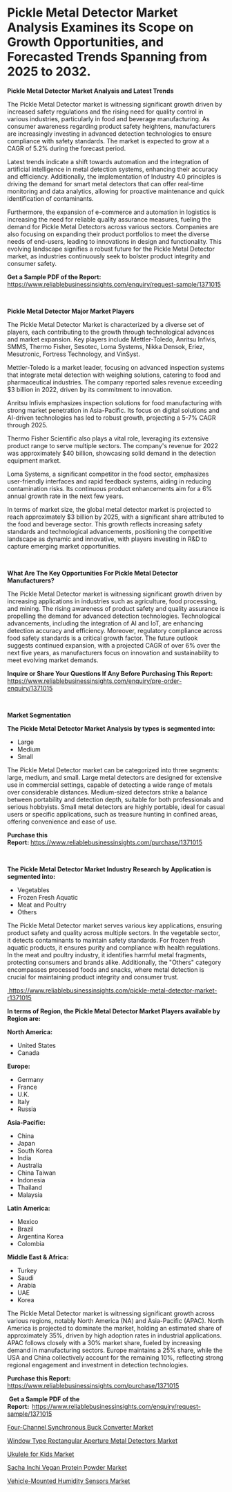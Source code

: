 <p><h1>Pickle Metal Detector Market Analysis Examines its Scope on Growth Opportunities, and Forecasted Trends Spanning from 2025 to 2032.</h1></p><p><strong>Pickle Metal Detector Market Analysis and Latest Trends</strong></p>
<p><p>The Pickle Metal Detector market is witnessing significant growth driven by increased safety regulations and the rising need for quality control in various industries, particularly in food and beverage manufacturing. As consumer awareness regarding product safety heightens, manufacturers are increasingly investing in advanced detection technologies to ensure compliance with safety standards. The market is expected to grow at a CAGR of 5.2% during the forecast period.</p><p>Latest trends indicate a shift towards automation and the integration of artificial intelligence in metal detection systems, enhancing their accuracy and efficiency. Additionally, the implementation of Industry 4.0 principles is driving the demand for smart metal detectors that can offer real-time monitoring and data analytics, allowing for proactive maintenance and quick identification of contaminants.</p><p>Furthermore, the expansion of e-commerce and automation in logistics is increasing the need for reliable quality assurance measures, fueling the demand for Pickle Metal Detectors across various sectors. Companies are also focusing on expanding their product portfolios to meet the diverse needs of end-users, leading to innovations in design and functionality. This evolving landscape signifies a robust future for the Pickle Metal Detector market, as industries continuously seek to bolster product integrity and consumer safety.</p></p>
<p><strong>Get a Sample PDF of the Report:&nbsp;</strong> <a href="https://www.reliablebusinessinsights.com/enquiry/request-sample/1371015?utm_campaign=112&utm_medium=2&utm_source=Github&utm_content=ia&utm_term=22032025&utm_id=pickle-metal-detector">https://www.reliablebusinessinsights.com/enquiry/request-sample/1371015</a></p>
<p>&nbsp;</p>
<p><strong>Pickle Metal Detector Major Market Players</strong></p>
<p><p>The Pickle Metal Detector Market is characterized by a diverse set of players, each contributing to the growth through technological advances and market expansion. Key players include Mettler-Toledo, Anritsu Infivis, SMMS, Thermo Fisher, Sesotec, Loma Systems, Nikka Densok, Eriez, Mesutronic, Fortress Technology, and VinSyst.</p><p>Mettler-Toledo is a market leader, focusing on advanced inspection systems that integrate metal detection with weighing solutions, catering to food and pharmaceutical industries. The company reported sales revenue exceeding $3 billion in 2022, driven by its commitment to innovation.</p><p>Anritsu Infivis emphasizes inspection solutions for food manufacturing with strong market penetration in Asia-Pacific. Its focus on digital solutions and AI-driven technologies has led to robust growth, projecting a 5-7% CAGR through 2025.</p><p>Thermo Fisher Scientific also plays a vital role, leveraging its extensive product range to serve multiple sectors. The company's revenue for 2022 was approximately $40 billion, showcasing solid demand in the detection equipment market.</p><p>Loma Systems, a significant competitor in the food sector, emphasizes user-friendly interfaces and rapid feedback systems, aiding in reducing contamination risks. Its continuous product enhancements aim for a 6% annual growth rate in the next few years.</p><p>In terms of market size, the global metal detector market is projected to reach approximately $3 billion by 2025, with a significant share attributed to the food and beverage sector. This growth reflects increasing safety standards and technological advancements, positioning the competitive landscape as dynamic and innovative, with players investing in R&D to capture emerging market opportunities.</p></p>
<p>&nbsp;</p>
<p><strong>What Are The Key Opportunities For Pickle Metal Detector Manufacturers?</strong></p>
<p><p>The Pickle Metal Detector market is witnessing significant growth driven by increasing applications in industries such as agriculture, food processing, and mining. The rising awareness of product safety and quality assurance is propelling the demand for advanced detection technologies. Technological advancements, including the integration of AI and IoT, are enhancing detection accuracy and efficiency. Moreover, regulatory compliance across food safety standards is a critical growth factor. The future outlook suggests continued expansion, with a projected CAGR of over 6% over the next five years, as manufacturers focus on innovation and sustainability to meet evolving market demands.</p></p>
<p><strong>Inquire or Share Your Questions If Any Before Purchasing This Report:</strong> <a href="https://www.reliablebusinessinsights.com/enquiry/pre-order-enquiry/1371015?utm_campaign=112&utm_medium=2&utm_source=Github&utm_content=ia&utm_term=22032025&utm_id=pickle-metal-detector">https://www.reliablebusinessinsights.com/enquiry/pre-order-enquiry/1371015</a></p>
<p>&nbsp;</p>
<p><strong>Market Segmentation</strong></p>
<p><strong>The Pickle Metal Detector Market Analysis by types is segmented into:</strong></p>
<p><ul><li>Large</li><li>Medium</li><li>Small</li></ul></p>
<p><p>The Pickle Metal Detector market can be categorized into three segments: large, medium, and small. Large metal detectors are designed for extensive use in commercial settings, capable of detecting a wide range of metals over considerable distances. Medium-sized detectors strike a balance between portability and detection depth, suitable for both professionals and serious hobbyists. Small metal detectors are highly portable, ideal for casual users or specific applications, such as treasure hunting in confined areas, offering convenience and ease of use.</p></p>
<p><strong>Purchase this Report:&nbsp;</strong><a href="https://www.reliablebusinessinsights.com/purchase/1371015?utm_campaign=112&utm_medium=2&utm_source=Github&utm_content=ia&utm_term=22032025&utm_id=pickle-metal-detector">https://www.reliablebusinessinsights.com/purchase/1371015</a></p>
<p>&nbsp;</p>
<p><strong>The Pickle Metal Detector Market Industry Research by Application is segmented into:</strong></p>
<p><ul><li>Vegetables</li><li>Frozen Fresh Aquatic</li><li>Meat and Poultry</li><li>Others</li></ul></p>
<p><p>The Pickle Metal Detector market serves various key applications, ensuring product safety and quality across multiple sectors. In the vegetable sector, it detects contaminants to maintain safety standards. For frozen fresh aquatic products, it ensures purity and compliance with health regulations. In the meat and poultry industry, it identifies harmful metal fragments, protecting consumers and brands alike. Additionally, the "Others" category encompasses processed foods and snacks, where metal detection is crucial for maintaining product integrity and consumer trust.</p></p>
<p><a href="https://www.reliablebusinessinsights.com/pickle-metal-detector-market-r1371015?utm_campaign=112&utm_medium=2&utm_source=Github&utm_content=ia&utm_term=22032025&utm_id=pickle-metal-detector">&nbsp;https://www.reliablebusinessinsights.com/pickle-metal-detector-market-r1371015</a></p>
<p><strong>In terms of Region, the Pickle Metal Detector Market Players available by Region are:</strong></p>
<p>
    <p> <strong> North America: </strong>
        <ul>
            <li>United States</li>
            <li>Canada</li>
        </ul>
        </p> 
    <p> <strong> Europe: </strong>
        <ul>
            <li>Germany</li>
            <li>France</li>
            <li>U.K.</li>
            <li>Italy</li>
            <li>Russia</li>
        </ul>
        </p> 
    <p> <strong> Asia-Pacific: </strong>
        <ul>
            <li>China</li>
            <li>Japan</li>
            <li>South Korea</li>
            <li>India</li>
            <li>Australia</li>
            <li>China Taiwan</li>
            <li>Indonesia</li>
            <li>Thailand</li>
            <li>Malaysia</li>
        </ul>
        </p> 
    <p> <strong> Latin America: </strong>
        <ul>
            <li>Mexico</li>
            <li>Brazil</li>
            <li>Argentina Korea</li>
            <li>Colombia</li>
        </ul>
        </p> 
    <p> <strong> Middle East & Africa: </strong>
        <ul>
            <li>Turkey</li>
            <li>Saudi</li>
            <li>Arabia</li>
            <li>UAE</li>
            <li>Korea</li>
        </ul>
    </p>
    </p>
<p><p>The Pickle Metal Detector market is witnessing significant growth across various regions, notably North America (NA) and Asia-Pacific (APAC). North America is projected to dominate the market, holding an estimated share of approximately 35%, driven by high adoption rates in industrial applications. APAC follows closely with a 30% market share, fueled by increasing demand in manufacturing sectors. Europe maintains a 25% share, while the USA and China collectively account for the remaining 10%, reflecting strong regional engagement and investment in detection technologies.</p></p>
<p><strong>Purchase this Report: </strong><a href="https://www.reliablebusinessinsights.com/purchase/1371015?utm_campaign=112&utm_medium=2&utm_source=Github&utm_content=ia&utm_term=22032025&utm_id=pickle-metal-detector">https://www.reliablebusinessinsights.com/purchase/1371015</a></p>
<p>&nbsp;<strong>Get a Sample PDF of the Report:&nbsp;&nbsp;</strong><a href="https://www.reliablebusinessinsights.com/enquiry/request-sample/1371015?utm_campaign=112&utm_medium=2&utm_source=Github&utm_content=ia&utm_term=22032025&utm_id=pickle-metal-detector">https://www.reliablebusinessinsights.com/enquiry/request-sample/1371015</a></p>
<p><strong></strong></p>
<p><p><a href="https://github.com/swaftaenglem/Market-Research-Report-List-1/blob/main/four-channel-synchronous-buck-converter-market.md?utm_campaign=112&utm_medium=2&utm_source=Github&utm_content=ia&utm_term=22032025&utm_id=pickle-metal-detector">Four-Channel Synchronous Buck Converter Market</a></p><p><a href="https://github.com/ayondaylos/Market-Research-Report-List-1/blob/main/window-type-rectangular-aperture-metal-detectors-market.md?utm_campaign=112&utm_medium=2&utm_source=Github&utm_content=ia&utm_term=22032025&utm_id=pickle-metal-detector">Window Type Rectangular Aperture Metal Detectors Market</a></p><p><a href="https://github.com/bichukapac/Market-Research-Report-List-1/blob/main/ukulele-for-kids-market.md?utm_campaign=112&utm_medium=2&utm_source=Github&utm_content=ia&utm_term=22032025&utm_id=pickle-metal-detector">Ukulele for Kids Market</a></p><p><a href="https://github.com/laveeasaadrh/Market-Research-Report-List-1/blob/main/sacha-inchi-vegan-protein-powder-market.md?utm_campaign=112&utm_medium=2&utm_source=Github&utm_content=ia&utm_term=22032025&utm_id=pickle-metal-detector">Sacha Inchi Vegan Protein Powder Market</a></p><p><a href="https://github.com/leoustolja/Market-Research-Report-List-1/blob/main/vehicle-mounted-humidity-sensors-market.md?utm_campaign=112&utm_medium=2&utm_source=Github&utm_content=ia&utm_term=22032025&utm_id=pickle-metal-detector">Vehicle-Mounted Humidity Sensors Market</a></p></p>